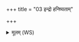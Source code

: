 +++
title = "03 इन्द्रो हनिष्यताम्"

+++
<details><summary>मूलम् (WS)</summary>

इन्द्रो हनिष्यतां वधं वि नः पाशाङ् इवाचृतत् ॥ ३ ॥
</details>